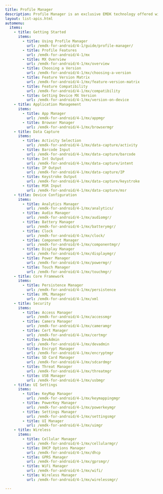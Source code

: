 ```yaml
---
title: Profile Manager
description: Profile Manager is an exclusive EMDK technology offered within your IDE, providing a GUI based development tool. This allows you to write fewer lines of code resulting in reduced development time, effort and errors.
layout: list-apis.html
automenu:
  items:
    - title: Getting Started
      items:
        - title: Using Profile Manager
          url: /emdk-for-android/4-1/guide/profile-manager/
        - title: Profile Features
          url: /emdk-for-android/4-1/mx
        - title: MX Overview
          url: /emdk-for-android/4-1/mx/overview
        - title: Choosing a Version
          url: /emdk-for-android/4-1/mx/choosing-a-version
        - title: Feature Version Matrix
          url: /emdk-for-android/4-1/mx/feature-version-matrix
        - title: Feature Compatibility
          url: /emdk-for-android/4-1/mx/compatibility
        - title: Getting Device MX Version
          url: /emdk-for-android/4-1/mx/version-on-device
    - title: Application Management
      items:
        - title: App Manager
          url: /emdk-for-android/4-1/mx/appmgr
        - title: Browser Manager
          url: /emdk-for-android/4-1/mx/browsermgr
    - title: Data Capture
      items:
        - title: Activity Selection
          url: /emdk-for-android/4-1/mx/data-capture/activity   
        - title: Barcode Input
          url: /emdk-for-android/4-1/mx/data-capture/barcode   
        - title: Int Output
          url: /emdk-for-android/4-1/mx/data-capture/intent   
        - title: IP Output
          url: /emdk-for-android/4-1/mx/data-capture/IP
        - title: Keystroke Output
          url: /emdk-for-android/4-1/mx/data-capture/keystroke
        - title: MSR Input
          url: /emdk-for-android/4-1/mx/data-capture/msr   
    - title: Device Configuration
      items:
        - title: Analytics Manager
          url: /emdk-for-android/4-1/mx/analytics/
        - title: Audio Manager
          url: /emdk-for-android/4-1/mx/audiomgr/
        - title: Battery Manager
          url: /emdk-for-android/4-1/mx/batterymgr/
        - title: Clock
          url: /emdk-for-android/4-1/mx/clock/
        - title: Component Manager
          url: /emdk-for-android/4-1/mx/componentmgr/
        - title: Display Manager
          url: /emdk-for-android/4-1/mx/displaymgr/
        - title: Power Manager
          url: /emdk-for-android/4-1/mx/powermgr/
        - title: Touch Manager
          url: /emdk-for-android/4-1/mx/touchmgr/
    - title: Core Framework
      items:
        - title: Persistence Manager
          url: /emdk-for-android/4-1/mx/persistence
        - title: XML Manager
          url: /emdk-for-android/4-1/mx/xml
    - title: Security
      items:
        - title: Access Manager
          url: /emdk-for-android/4-1/mx/accessmgr
        - title: Camera Manager
          url: /emdk-for-android/4-1/mx/cameramgr
        - title: Cert Manager
          url: /emdk-for-android/4-1/mx/certmgr
        - title: DevAdmin 
          url: /emdk-for-android/4-1/mx/devadmin
        - title: Encrypt Manager
          url: /emdk-for-android/4-1/mx/encryptmgr
        - title: SD Card Manager
          url: /emdk-for-android/4-1/mx/sdcardmgr
        - title: Threat Manager
          url: /emdk-for-android/4-1/mx/threatmgr
        - title: USB Manager
          url: /emdk-for-android/4-1/mx/usbmgr
    - title: UI Settings
      items: 
        - title: KeyMap Manager
          url: /emdk-for-android/4-1/mx/keymappingmgr
        - title: PowerKey Manager
          url: /emdk-for-android/4-1/mx/powerkeymgr
        - title: Settings Manager
          url: /emdk-for-android/4-1/mx/settingsmgr
        - title: UI Manager
          url: /emdk-for-android/4-1/mx/uimgr
    - title: Wireless
      items:
        - title: Cellular Manager
          url: /emdk-for-android/4-1/mx/cellularmgr/
        - title: DHCP Options Manager
          url: /emdk-for-android/4-1/mx/dhcp
        - title: GPRS Manager
          url: /emdk-for-android/4-1/mx/gprsmgr/
        - title: WiFi Manager
          url: /emdk-for-android/4-1/mx/wifi/
        - title: Wireless Manager
          url: /emdk-for-android/4-1/mx/wirelessmgr/

---
```


